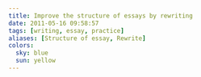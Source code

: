 ```yaml
---
title: Improve the structure of essays by rewriting
date: 2011-05-16 09:58:57
tags: [writing, essay, practice]
aliases: [Structure of essay, Rewrite]
colors:
  sky: blue
  sun: yellow
---
```


